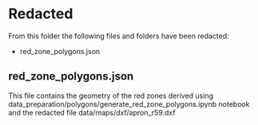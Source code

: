 # Redacted

From this folder the following files and folders have been redacted:

* red_zone_polygons.json

## red_zone_polygons.json

This file contains the geometry of the red zones derived using data_preparation/polygons/generate_red_zone_polygons.ipynb notebook and the redacted file data/maps/dxf/apron_r59.dxf
